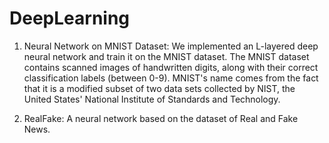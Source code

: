 # DeepLearning

1. Neural Network on MNIST Dataset: We implemented an L-layered deep neural network and train it on the MNIST dataset. The MNIST dataset contains scanned images of handwritten digits, along with their correct classification labels (between 0-9). MNIST's name comes from the fact that it is a modified subset of two data sets collected by NIST, the United States' National Institute of Standards and Technology.

2. RealFake: A neural network based on the dataset of Real and Fake News. 
